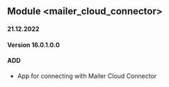 ## Module <mailer_cloud_connector>

#### 21.12.2022
#### Version 16.0.1.0.0
#### ADD

- App for connecting with Mailer Cloud Connector
